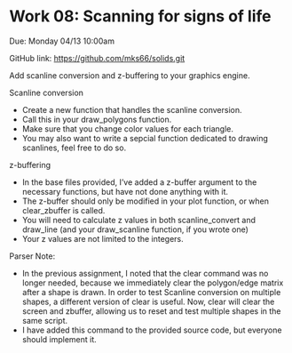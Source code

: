 # Work 08: Scanning for signs of life

Due: Monday 04/13 10:00am

GitHub link: https://github.com/mks66/solids.git

Add scanline conversion and z-buffering to your graphics engine.

Scanline conversion
- Create a new function that handles the scanline conversion.
- Call this in your draw_polygons function.
- Make sure that you change color values for each triangle.
- You may also want to write a sepcial function dedicated to drawing scanlines, feel free to do so.

z-buffering
- In the base files provided, I’ve added a z-buffer argument to the necessary functions, but have not done anything with it.
- The z-buffer should only be modified in your plot function, or when clear_zbuffer is called.
- You will need to calculate z values in both scanline_convert and draw_line (and your draw_scanline function, if you wrote one)
- Your z values are not limited to the integers.

Parser Note:
- In the previous assignment, I noted that the clear command was no longer needed, because we immediately clear the polygon/edge matrix after a shape is drawn. In order to test Scanline conversion on multiple shapes, a different version of clear is useful. Now, clear will clear the screen and zbuffer, allowing us to reset and test multiple shapes in the same script.
- I have added this command to the provided source code, but everyone should implement it.
